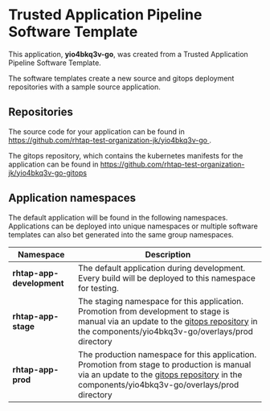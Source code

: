 # Trusted Application Pipeline Software Template

This application, **yio4bkq3v-go**, was created from a Trusted Application Pipeline Software Template.

The software templates create a new source and gitops deployment repositories with a sample source application. 

## Repositories

The source code for your application can be found in [https://github.com/rhtap-test-organization-jk/yio4bkq3v-go ](https://github.com/rhtap-test-organization-jk/yio4bkq3v-go ).
 
The gitops repository, which contains the kubernetes manifests for the application can be found in 
[https://github.com/rhtap-test-organization-jk/yio4bkq3v-go-gitops ](https://github.com/rhtap-test-organization-jk/yio4bkq3v-go-gitops ) 

## Application namespaces 

The default application will be found in the following namespaces. Applications can be deployed into unique namespaces or multiple software templates can also bet generated into the same group namespaces.  

|  Namespace   |  Description   |  
| -------- | -------- |   
| **rhtap-app-development** | The default application during development. Every build will be deployed to this namespace for testing. | 
| **rhtap-app-stage** | The staging namespace for this application. Promotion from development to stage is manual via an update to the [gitops repository](https://github.com/rhtap-test-organization-jk/yio4bkq3v-go-gitops ) in the components/yio4bkq3v-go/overlays/prod directory |  
| **rhtap-app-prod** | The production namespace for this application. Promotion from stage to production is manual via an update to the [gitops repository](https://github.com/rhtap-test-organization-jk/yio4bkq3v-go-gitops ) in the components/yio4bkq3v-go/overlays/prod directory | 